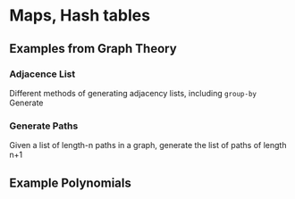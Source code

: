 # Maps, Hash tables

## Examples from Graph Theory
### Adjacence List
Different methods of generating adjacency lists, including `group-by`
Generate 
### Generate Paths
Given a list of length-n paths in a graph, generate the list of paths of length n+1

## Example Polynomials
